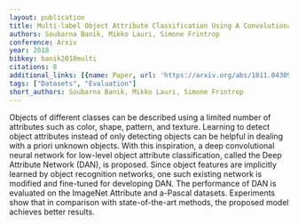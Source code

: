 ```yaml
---
layout: publication
title: Multi-label Object Attribute Classification Using A Convolutional Neural Network
authors: Soubarna Banik, Mikko Lauri, Simone Frintrop
conference: Arxiv
year: 2018
bibkey: banik2018multi
citations: 8
additional_links: [{name: Paper, url: 'https://arxiv.org/abs/1811.04309'}]
tags: ["Datasets", "Evaluation"]
short_authors: Soubarna Banik, Mikko Lauri, Simone Frintrop
---
```

Objects of different classes can be described using a limited number of
attributes such as color, shape, pattern, and texture. Learning to detect
object attributes instead of only detecting objects can be helpful in dealing
with a priori unknown objects. With this inspiration, a deep convolutional
neural network for low-level object attribute classification, called the Deep
Attribute Network (DAN), is proposed. Since object features are implicitly
learned by object recognition networks, one such existing network is modified
and fine-tuned for developing DAN. The performance of DAN is evaluated on the
ImageNet Attribute and a-Pascal datasets. Experiments show that in comparison
with state-of-the-art methods, the proposed model achieves better results.